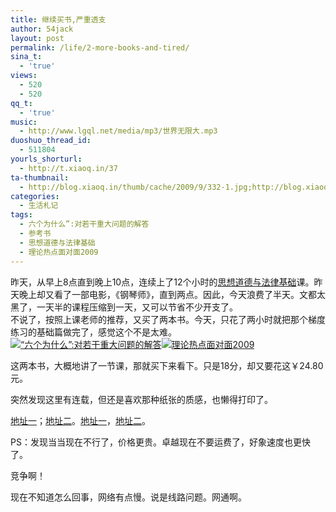 ```yaml
---
title: 继续买书,严重透支
author: 54jack
layout: post
permalink: /life/2-more-books-and-tired/
sina_t:
  - 'true'
views:
  - 520
  - 520
qq_t:
  - 'true'
music:
  - http://www.lgql.net/media/mp3/世界无限大.mp3
duoshuo_thread_id:
  - 511804
yourls_shorturl:
  - http://t.xiaoq.in/37
ta-thumbnail:
  - http://blog.xiaoq.in/thumb/cache/2009/9/332-1.jpg;http://blog.xiaoq.in/thumb/cache/2009/9/332-2.jpg;
categories:
  - 生活札记
tags:
  - 六个为什么”:对若干重大问题的解答
  - 参考书
  - 思想道德与法律基础
  - 理论热点面对面2009
---
```

昨天，从早上8点直到晚上10点，连续上了12个小时的<span class='wp_keywordlink_affiliate'><a href="http://blog.xiaoq.in/tag/%e6%80%9d%e6%83%b3%e9%81%93%e5%be%b7%e4%b8%8e%e6%b3%95%e5%be%8b%e5%9f%ba%e7%a1%80/" title="查看思想道德与法律基础中的全部文章" target="_blank">思想道德与法律基础</a></span>课。昨天晚上却又看了一部电影，《钢琴师》，直到两点。因此，今天浪费了半天。文都太黑了，一天半的课程压缩到一天，又可以节省不少开支了。  
不说了，按照上课老师的推荐，又买了两本书。今天，只花了两小时就把那个梯度练习的基础篇做完了，感觉这个不是太难。  
[<img src="http://ecx.images-amazon.com/images/I/41xLtEGLj%2BL._AA200_.jpg" border="0" alt=" “六个为什么”:对若干重大问题的解答" />][1][<img src="http://ecx.images-amazon.com/images/I/51lwTFIEcoL._AA200_.jpg" border="0" alt=" 理论热点面对面2009" />][2]

这两本书，大概地讲了一节课，那就买下来看下。只是18分，却又要花这￥24.80元。

突然发现这里有连载，但还是喜欢那种纸张的质感，也懒得打印了。

<a title="六个为什么" href="http://news.cctv.com/special/lgwsm/01/index.shtml" target="_blank">地址一</a>；<a title="六个为什么" href="http://theory.people.com.cn/GB/40557/145802/" target="_blank">地址二</a>。<a title="理论热点面对面2009" href="http://theory.people.com.cn/GB/68294/165622/index.html" target="_blank">地址一</a>，<a title="理论热点面对面2009" href="http://www.gzxw.gov.cn/Szdx/Jxxc/Zjsy/200906/79008.asp" target="_blank">地址二</a>。

PS：发现当当现在不行了，价格更贵。卓越现在不要运费了，好象速度也更快了。

竞争啊！

现在不知道怎么回事，网络有点慢。说是线路问题。网通啊。

 [1]: http://www.amazon.cn/mn/detailApp?prodid=bkbk957301&source=cn54jack
 [2]: http://www.amazon.cn/mn/detailApp?prodid=zjbk902jii&source=cn54jack